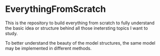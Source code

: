 # EverythingFromScratch

This is the repository to build everything from scratch to fully understand the basic idea or structure behind all those inetersting topics I want to study.

To better understand the beauty of the model structures, the same model may be implemented in different methods.